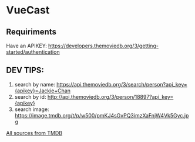 # VueCast

## Requiriments 
Have an APIKEY: https://developers.themoviedb.org/3/getting-started/authentication

## DEV TIPS:
1. search by name: https://api.themoviedb.org/3/search/person?api_key={apikey}=Jackie+Chan
2. search by id: http://api.themoviedb.org/3/person/18897?api_key={apikey}
3. search image: https://image.tmdb.org/t/p/w500/pmKJ4sGvPQ3imzXaFnjW4Vk5Gyc.jpg

[All sources from TMDB](https://www.themoviedb.org/)
